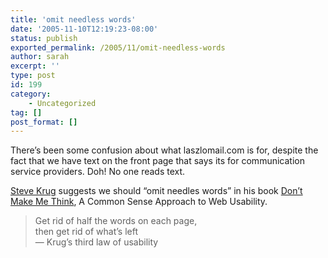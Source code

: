 ```yaml
---
title: 'omit needless words'
date: '2005-11-10T12:19:23-08:00'
status: publish
exported_permalink: /2005/11/omit-needless-words
author: sarah
excerpt: ''
type: post
id: 199
category:
    - Uncategorized
tag: []
post_format: []
---
```

There’s been some confusion about what laszlomail.com is for, despite the fact that we have text on the front page that says its for communication service providers. Doh! No one reads text.

[Steve Krug](http://www.sensible.com/) suggests we should “omit needles words” in his book [Don’t Make Me Think](http://www.sensible.com/buythebook.html), A Common Sense Approach to Web Usability.

> Get rid of half the words on each page,  
> then get rid of what’s left  
> — Krug’s third law of usability